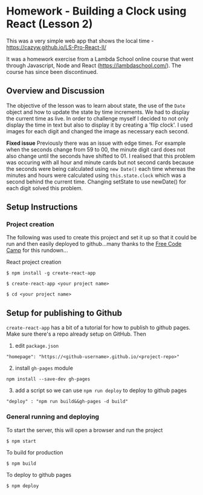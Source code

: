 # Homework  - Building a Clock using React (Lesson 2)

This was a very simple web app that shows the local time - https://cazyw.github.io/LS-Pro-React-II/

It was a homework exercise from a Lambda School online course that went through Javascript, Node and React (https://lambdaschool.com/). 
The course has since been discontinued.

## Overview and Discussion

The objective of the lesson was to learn about state, the use of the `Date` object and how to update the state by time increments. 
We had to display the current time as live. In order to challenge myself I decided to not only display the time in text but also to display it by creating a 'flip clock'. I used images for each digit and changed the image as necessary each second.

**Fixed issue** Previously there was an issue with edge times. For example when the seconds change from 59 to 00, the minute digit card does not also change until the seconds have shifted to 01. I realised that this problem was occuring with all hour and minute cards but not second cards because the seconds were being calculated using `new Date()` each time whereas the minutes and hours were calculated using `this.state.clock` which was a second behind the current time. Changing setState to use newDate() for each digit solved this problem.

## Setup Instructions

### Project creation

The following was used to create this project and set it up so that it could  be run and then easily deployed to github...many thanks to the [Free Code Camp](https://medium.freecodecamp.org/surge-vs-github-pages-deploying-a-create-react-app-project-c0ecbf317089) for this rundown...

React project creation
```
$ npm install -g create-react-app 

$ create-react-app <your project name>

$ cd <your project name>
```

## Setup for publishing to Github

`create-react-app` has a bit of a tutorial for how to publish to github pages. Make sure there's a repo already setup on GitHub. Then 

1. edit `package.json`
```
"homepage": "https://<github-username>.github.io/<project-repo>"
```

2. install `gh-pages` module
```
npm install --save-dev gh-pages
```

3. add a script so we can use `npm run deploy` to deploy to github pages
```
"deploy" : "npm run build&&gh-pages -d build"
```

### General running and deploying

To start the server, this will open a browser and run the project
```
$ npm start
```

To build for production
```
$ npm build
```

To deploy to github pages
```
$ npm deploy
```